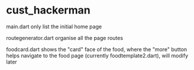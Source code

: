 # cust_hackerman


  main.dart only list the initial home page
  
  routegenerator.dart organise all the page routes
  
  foodcard.dart shows the "card" face of the food, where the "more" button helps navigate to the food page (currently foodtemplate2.dart), will modify later
